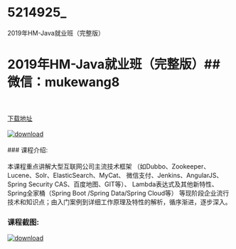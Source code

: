 # 5214925_
2019年HM-Java就业班（完整版）
# 2019年HM-Java就业班（完整版）## 微信：mukewang8
<br/></br>[下载地址](http://www.36tz.cn/article/5214925 "下载地址")
<br/></br>[![download](http://36tz.cn/muke_img/2020_08_1-49.png "下载地址")](http://www.36tz.cn/article/5214925 "下载地址")
<br/></br>### 课程介绍:<br/></br>本课程重点讲解大型互联网公司主流技术框架 （如Dubbo、Zookeeper、Lucene、Solr、ElasticSearch、MyCat、 微信支付、Jenkins、AngularJS、Spring Security CAS、百度地图、GIT等）、 Lambda表达式及其他新特性、Spring全家桶（Spring Boot /Spring Data/Spring Cloud等） 等现阶段企业流行技术和知识点；由入门案例到详细工作原理及特性的解析，循序渐进，逐步深入。

### 课程截图:
[![download](http://36tz.cn/muke_img/2020_08_2-47.png "下载地址")](http://www.36tz.cn/article/5214925 "下载地址")
